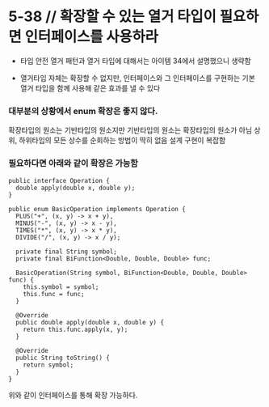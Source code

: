 # 5-38 // 확장할 수 있는 열거 타입이 필요하면 인터페이스를 사용하라

* 타입 안전 열거 패턴과 열거 타입에 대해서는 아이템 34에서 설명했으니 생략함

- 열거타입 자체는 확장할 수 없지만, 인터페이스와 그 인터페이스를 구현하는 기본 열거 타입을 함께 사용해 같은 효과를 낼 수 있다


### 대부분의 상황에서 enum 확장은 좋지 않다.
확장타입의 원소는 기반타입의 원소지만 기반타입의 원소는 확장타입의 원소가 아님
상위, 하위타입의 모든 상수를 순회하는 방법이 딱히 없음
설계 구현이 복잡함


### 필요하다면 아래와 같이 확장은 가능함

```
public interface Operation {
  double apply(double x, double y);
}
```

```
public enum BasicOperation implements Operation {
  PLUS("+", (x, y) -> x + y),
  MINUS("-", (x, y) -> x - y),
  TIMES("*", (x, y) -> x * y),
  DIVIDE("/", (x, y) -> x / y);

  private final String symbol;
  private final BiFunction<Double, Double, Double> func;

  BasicOperation(String symbol, BiFunction<Double, Double, Double> func) {
    this.symbol = symbol;
    this.func = func;
  }

  @Override
  public double apply(double x, double y) {
    return this.func.apply(x, y);
  }

  @Override
  public String toString() {
    return symbol;
  }
}
```

위와 같이 인터페이스를 통해 확장 가능하다.